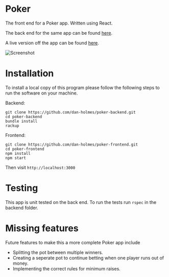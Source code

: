 # Poker

The front end for a Poker app. Written using React.

The back end for the same app can be found [here](https://github.com/dan-holmes/poker-backend).

A live version off the app can be found [here](https://dh-poker.vercel.app/).

![Screenshot](https://i.imgur.com/m6rb1ms.png)

# Installation

To install a local copy of this program please follow the following steps to run the software on your machine.


Backend:
```
git clone https://github.com/dan-holmes/poker-backend.git
cd poker-backend
bundle install
rackup
```

Frontend:
```
git clone https://github.com/dan-holmes/poker-frontend.git
cd poker-frontend
npm install
npm start
```

Then visit ``http://localhost:3000``

# Testing

This app is unit tested on the back end. To run the tests run ``rspec`` in the backend folder.

# Missing features

Future features to make this a more complete Poker app include

- Splitting the pot between multiple winners.
- Creating a seperate pot to continue betting when one player runs out of money.
- Implementing the correct rules for minimum raises.
